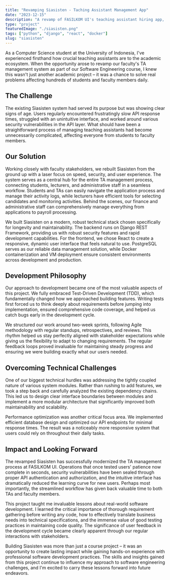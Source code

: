 ```yaml
---
title: "Revamping Siasisten - Taching Assistant Management App"
date: "2023-12-15"
description: "A revamp of FASILKOM UI's teaching assistant hiring app, enhancing user experience, performance, and security. Conducted end-to-end software development cycle."
type: "project"
featuredImage: "./siasisten.png"
tags: ["python", "django", "react", "docker"]
slug: "siasisten"
---
```


As a Computer Science student at the University of Indonesia, I've experienced firsthand how crucial teaching assistants are to the academic ecosystem. When the opportunity arose to revamp our faculty's TA management system as part of our Software Engineering course, I knew this wasn't just another academic project – it was a chance to solve real problems affecting hundreds of students and faculty members daily.

## The Challenge

The existing Siasisten system had served its purpose but was showing clear signs of age. Users regularly encountered frustratingly slow API response times, struggled with an unintuitive interface, and worked around various security vulnerabilities in the API layer. What should have been a straightforward process of managing teaching assistants had become unnecessarily complicated, affecting everyone from students to faculty members.

## Our Solution

Working closely with faculty stakeholders, we rebuilt Siasisten from the ground up with a laser focus on speed, security, and user experience. The system serves as a central hub for the entire TA management process, connecting students, lecturers, and administrative staff in a seamless workflow. Students and TAs can easily navigate the application process and manage their activity logs, while lecturers have efficient tools for selecting candidates and monitoring activities. Behind the scenes, our finance and administrative staff can comprehensively manage everything from applications to payroll processing.

We built Siasisten on a modern, robust technical stack chosen specifically for longevity and maintainability. The backend runs on Django REST Framework, providing us with robust security features and rapid development capabilities. For the frontend, we chose React to create a responsive, dynamic user interface that feels natural to use. PostgreSQL serves as our reliable data management solution, while Docker containerization and VM deployment ensure consistent environments across development and production.

## Development Philosophy

Our approach to development became one of the most valuable aspects of this project. We fully embraced Test-Driven Development (TDD), which fundamentally changed how we approached building features. Writing tests first forced us to think deeply about requirements before jumping into implementation, ensured comprehensive code coverage, and helped us catch bugs early in the development cycle.

We structured our work around two-week sprints, following Agile methodology with regular standups, retrospectives, and reviews. This rhythm helped us stay perfectly aligned with stakeholder expectations while giving us the flexibility to adapt to changing requirements. The regular feedback loops proved invaluable for maintaining steady progress and ensuring we were building exactly what our users needed.

## Overcoming Technical Challenges

One of our biggest technical hurdles was addressing the tightly coupled nature of various system modules. Rather than rushing to add features, we took a step back and carefully analyzed the existing dependency chains. This led us to design clear interface boundaries between modules and implement a more modular architecture that significantly improved both maintainability and scalability.

Performance optimization was another critical focus area. We implemented efficient database design and optimized our API endpoints for minimal response times. The result was a noticeably more responsive system that users could rely on throughout their daily tasks.

## Impact and Looking Forward

The revamped Siasisten has successfully modernized the TA management process at FASILKOM UI. Operations that once tested users' patience now complete in seconds, security vulnerabilities have been sealed through proper API authentication and authorization, and the intuitive interface has dramatically reduced the learning curve for new users. Perhaps most importantly, the streamlined workflow has given back valuable time to both TAs and faculty members.

This project taught me invaluable lessons about real-world software development. I learned the critical importance of thorough requirement gathering before writing any code, how to effectively translate business needs into technical specifications, and the immense value of good testing practices in maintaining code quality. The significance of user feedback in the development cycle became clearly apparent through our regular interactions with stakeholders.

Building Siasisten was more than just a course project – it was an opportunity to create lasting impact while gaining hands-on experience with professional software development practices. The skills and insights gained from this project continue to influence my approach to software engineering challenges, and I'm excited to carry these lessons forward into future endeavors.
